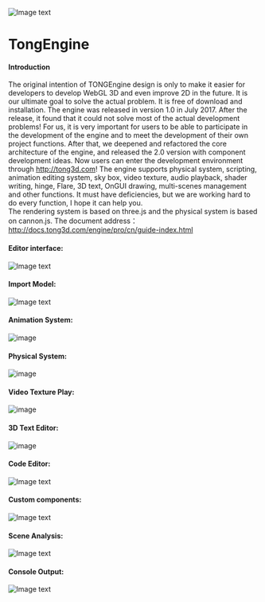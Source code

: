 ![Image text](http://p2zwa66ps.bkt.clouddn.com/logo_150w.png)  
# TongEngine  
#### Introduction  
The original intention of TONGEngine design is only to make it easier for developers to develop WebGL 3D and even improve 2D in the future. It is our ultimate goal to solve the actual problem. It is free of download and installation. The engine was released in version 1.0 in July 2017. After the release, it found that it could not solve most of the actual development problems! For us, it is very important for users to be able to participate in the development of the engine and to meet the development of their own project functions. After that, we deepened and refactored the core architecture of the engine, and released the 2.0 version with component development ideas. Now users can enter the development environment through http://tong3d.com! The engine supports physical system, scripting, animation editing system, sky box, video texture, audio playback, shader writing, hinge, Flare, 3D text, OnGUI drawing, multi-scenes management and other functions. It must have deficiencies, but we are working hard to do every function, I hope it can help you.   
The rendering system is based on three.js and the physical system is based on cannon.js.
The document address：http://docs.tong3d.com/engine/pro/cn/guide-index.html  
#### Editor interface:  
![Image text](http://p2zwa66ps.bkt.clouddn.com/engine_ui.png)  
#### Import Model:  
![Image text](http://p2zwa66ps.bkt.clouddn.com/import_model.png)  
#### Animation System:  
![image](http://p3q4wq7vl.bkt.clouddn.com/aniEdi.gif)   
#### Physical System:    
![image](http://p3q4wq7vl.bkt.clouddn.com/physiAni.gif)  
#### Video Texture Play:  
![image](http://p2zwa66ps.bkt.clouddn.com/20181106162141.gif)  
#### 3D Text Editor:  
![image](http://p2zwa66ps.bkt.clouddn.com/xihuatext3d.png)  
#### Code Editor:  
![Image text](http://p2zwa66ps.bkt.clouddn.com/script.png)  
#### Custom components:  
![Image text](http://p2zwa66ps.bkt.clouddn.com/attribute.png)  
#### Scene Analysis:  
![Image text](http://p2zwa66ps.bkt.clouddn.com/profile.png)  
#### Console Output:  
![Image text](http://p2zwa66ps.bkt.clouddn.com/console.png)  